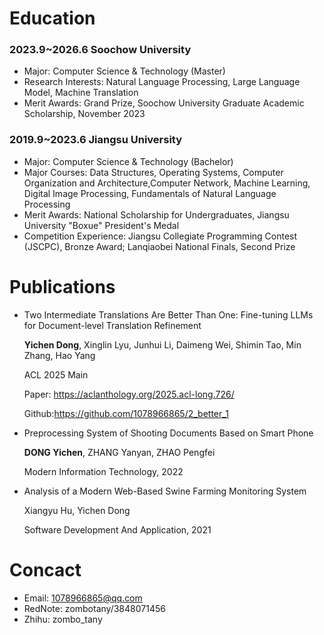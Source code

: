 # Education
### 2023.9~2026.6 Soochow University
- Major: Computer Science & Technology (Master)
- Research Interests: Natural Language Processing, Large Language Model, Machine Translation
- Merit Awards: Grand Prize, Soochow University Graduate Academic Scholarship, November 2023

### 2019.9~2023.6    Jiangsu University        
- Major: Computer Science & Technology (Bachelor)      
- Major Courses: Data Structures, Operating Systems, Computer Organization and Architecture,Computer Network, Machine Learning, Digital Image Processing, Fundamentals of Natural Language Processing
- Merit Awards: National Scholarship for Undergraduates, Jiangsu University "Boxue" President's Medal
- Competition Experience: Jiangsu Collegiate Programming Contest (JSCPC), Bronze Award; Lanqiaobei National Finals, Second Prize

# Publications
- Two Intermediate Translations Are Better Than One: Fine-tuning LLMs for Document-level Translation Refinement

    **Yichen Dong**, Xinglin Lyu, Junhui Li, Daimeng Wei, Shimin Tao, Min Zhang, Hao Yang

    ACL 2025 Main

    Paper: https://aclanthology.org/2025.acl-long.726/ 

    Github:https://github.com/1078966865/2_better_1

- Preprocessing System of Shooting Documents Based on Smart Phone

    **DONG Yichen**, ZHANG Yanyan, ZHAO Pengfei

    Modern Information Technology, 2022

- Analysis of a Modern Web-Based Swine Farming Monitoring System

    Xiangyu Hu, Yichen Dong

    Software Development And Application, 2021

# Concact
- Email: 1078966865@qq.com
- RedNote: zombotany/3848071456
- Zhihu: zombo_tany
